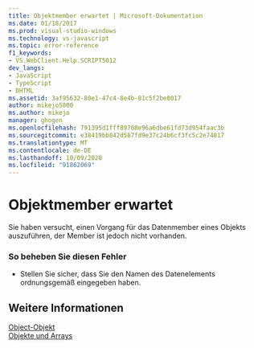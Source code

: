 ```yaml
---
title: Objektmember erwartet | Microsoft-Dokumentation
ms.date: 01/18/2017
ms.prod: visual-studio-windows
ms.technology: vs-javascript
ms.topic: error-reference
f1_keywords:
- VS.WebClient.Help.SCRIPT5012
dev_langs:
- JavaScript
- TypeScript
- DHTML
ms.assetid: 3af95632-80e1-47c4-8e4b-81c5f2be8017
author: mikejo5000
ms.author: mikejo
manager: ghogen
ms.openlocfilehash: 791395d1fff89708e96a6dbe61fd73d954faac3b
ms.sourcegitcommit: e38419bb842d587fd9e37c24b6cf3fc5c2e74817
ms.translationtype: MT
ms.contentlocale: de-DE
ms.lasthandoff: 10/09/2020
ms.locfileid: "91862069"
---
```

# <a name="object-member-expected"></a>Objektmember erwartet
Sie haben versucht, einen Vorgang für das Datenmember eines Objekts auszuführen, der Member ist jedoch nicht vorhanden.  
  
### <a name="to-correct-this-error"></a>So beheben Sie diesen Fehler  
  
- Stellen Sie sicher, dass Sie den Namen des Datenelements ordnungsgemäß eingegeben haben.  
  
## <a name="see-also"></a>Weitere Informationen  
 [Object-Objekt](https://developer.mozilla.org/docs/Web/JavaScript/Reference/Global_Objects/Object)   
 [Objekte und Arrays](https://developer.mozilla.org/docs/Learn/JavaScript/Objects)